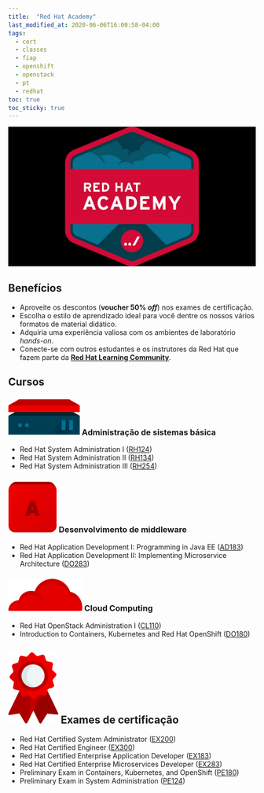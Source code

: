 ```yaml
---
title:  "Red Hat Academy"
last_modified_at: 2020-06-06T16:00:58-04:00
tags:
  - cert
  - classes
  - fiap
  - openshift
  - openstack
  - pt
  - redhat
toc: true
toc_sticky: true
---
```


[![](/assets/images/posts/2018-04-01-redhat-academy/2018-04-01-redhat-academy.jpg)](https://www.redhat.com/pt-br/services/training/red-hat-academy)

## Benefícios
- Aproveite os descontos (**voucher 50% *off***) nos exames de certificação.
- Escolha o estilo de aprendizado ideal para você dentre os nossos vários formatos de material didático.
- Adquiria uma experiência valiosa com os ambientes de laboratório *hands-on*.
- Conecte-se com outros estudantes e os instrutores da Red Hat que fazem parte da [**Red Hat Learning Community**](https://learn.redhat.com/).

## Cursos
### ![](/assets/images/posts/2018-04-01-redhat-academy/icon1.png) Administração de sistemas básica
  * Red Hat System Administration I ([RH124](https://www.redhat.com/pt-br/services/training/rh124-red-hat-system-administration-i))
  * Red Hat System Administration II ([RH134](https://www.redhat.com/pt-br/services/training/rh134-red-hat-system-administration-ii))
  * Red Hat System Administration III ([RH254](https://www.redhat.com/pt-br/services/training/rh254-red-hat-system-administration-iii))

### ![](/assets/images/posts/2018-04-01-redhat-academy/icon2.png) Desenvolvimento de middleware
  * Red Hat Application Development I: Programming in Java EE ([AD183](https://www.redhat.com/pt-br/services/training/ad183-red-hat-application-development-i-programming-java-ee))
  * Red Hat Application Development II: Implementing Microservice Architecture ([DO283](https://www.redhat.com/pt-br/services/training/do283-red-hat-application-development-ii-implementing-microservice-architectures))

### ![](/assets/images/posts/2018-04-01-redhat-academy/icon3.png) Cloud Computing
  * Red Hat OpenStack Administration I ([CL110](https://www.redhat.com/pt-br/services/training/cl110-red-hat-openstack-administration-i-core-operations-cloud-operators))
  * Introduction to Containers, Kubernetes and Red Hat OpenShift ([DO180](https://www.redhat.com/pt-br/services/training/do180-introduction-containers-kubernetes-red-hat-openshift))

## ![](/assets/images/posts/2018-04-01-redhat-academy/icon4.png) Exames de certificação
- Red Hat Certified System Administrator ([EX200](https://www.redhat.com/pt-br/services/training/ex200-red-hat-certified-system-administrator-rhcsa-exam))
- Red Hat Certified Engineer ([EX300](https://www.redhat.com/pt-br/services/training/ex300-red-hat-certified-engineer-rhce-exam))
- Red Hat Certified Enterprise Application Developer ([EX183](https://www.redhat.com/pt-br/services/training/ex183-red-hat-certified-enterprise-application-developer-exam))
- Red Hat Certified Enterprise Microservices Developer ([EX283](https://www.redhat.com/pt-br/services/training/ex283-red-hat-certified-enterprise-microservices-developer-exam))
- Preliminary Exam in Containers, Kubernetes, and OpenShift ([PE180](https://www.redhat.com/pt-br/services/training/pe180-preliminary-exam-containers-kubernetes-openshift))
- Preliminary Exam in System Administration ([PE124](https://www.redhat.com/pt-br/services/training/pe124-preliminary-exam-red-hat-system-administration-I))